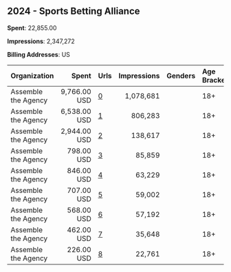 ## 2024 - Sports Betting Alliance 
**Spent**: 22,855.00

**Impressions**: 2,347,272

**Billing Addresses**: US

|Organization|Spent|Urls|Impressions|Genders|Age Brackets|Country Codes|
|:---|---:|:---|---:|:---|:---|:---|
|Assemble the Agency|9,766.00 USD|[0](https://www.snap.com/political-ads/asset/793e79fe889a6a1f91576ec376adea80d53ea63680215f30ff72c7c2d45613b3?mediaType=png)|1,078,681||18+|united states|
|Assemble the Agency|6,538.00 USD|[1](https://www.snap.com/political-ads/asset/50085d84557151589c341ceb4b08ffa21ddf46e738b9d8a786ea180e5e35f291?mediaType=mp4)|806,283||18+|united states|
|Assemble the Agency|2,944.00 USD|[2](https://www.snap.com/political-ads/asset/098b3a697f6371854ca4a358232ca3203d076a2306579b250b3830d289c96cf3?mediaType=jpg)|138,617||18+|united states|
|Assemble the Agency|798.00 USD|[3](https://www.snap.com/political-ads/asset/ac14551c7e5ac1434742e99e3a582866dbb9ff62671b739808a51d2de8c0ab23?mediaType=png)|85,859||18+|united states|
|Assemble the Agency|846.00 USD|[4](https://www.snap.com/political-ads/asset/e172401ced21c9cb0ce456bf902519cc11c8d54a5645fd0237f300e10f228877?mediaType=mp4)|63,229||18+|united states|
|Assemble the Agency|707.00 USD|[5](https://www.snap.com/political-ads/asset/8d3ea9eb638d0b6e5af8503080624b901850659fa982b5f8fc9b8e58f97c256c?mediaType=png)|59,002||18+|united states|
|Assemble the Agency|568.00 USD|[6](https://www.snap.com/political-ads/asset/3b7d6b0f58a5c5e650f58084b3946575638bff840ddc1ac3ff1bcb623590b119?mediaType=mp4)|57,192||18+|united states|
|Assemble the Agency|462.00 USD|[7](https://www.snap.com/political-ads/asset/ae9513d2a88c0f8fec11c4772f14f64fee6f864146cabb5e257ef5a6676b3d1c?mediaType=mp4)|35,648||18+|united states|
|Assemble the Agency|226.00 USD|[8](https://www.snap.com/political-ads/asset/ac2e59d7d209550acc026dc404143c852192ea202594534b8c6347889733b746?mediaType=mp4)|22,761||18+|united states|
